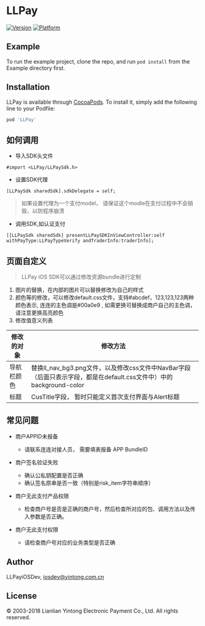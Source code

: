 # LLPay

[![Version](https://img.shields.io/cocoapods/v/LLPay.svg?style=flat)](https://cocoapods.org/pods/LLPay)
[![Platform](https://img.shields.io/cocoapods/p/LLPay.svg?style=flat)](https://cocoapods.org/pods/LLPay)

## Example

To run the example project, clone the repo, and run `pod install` from the Example directory first.


## Installation

LLPay is available through [CocoaPods](https://cocoapods.org). To install
it, simply add the following line to your Podfile:

```ruby
pod 'LLPay'
```

## 如何调用
- 导入SDK头文件

```
#import <LLPay/LLPaySdk.h>
```

- 设置SDK代理

```
[LLPaySdk sharedSdk].sdkDelegate = self;
```
> 如果设置代理为一个支付model， 请保证这个modle在支付过程中不会销毁，以防程序崩溃

- 调用SDK,如认证支付

```
[[LLPaySdk sharedSdk] presentLLPaySDKInViewController:self withPayType:LLPayTypeVerify andTraderInfo:traderInfo];
```

## 页面自定义
> LLPay iOS SDK可以通过修改资源bundle进行定制

1. 图片的替换，在内部的图片可以替换修改为自己的样式
2. 颜色等的修改，可以修改default.css文件，支持#abcdef，123,123,123两种颜色表示, 连连的主色调是#00a0e9 , 如需更换可替换成商户自己的主色调，请注意更换高亮颜色
3. 修改值意义列表

|修改的对象    |修改方法|
|--------    |-------|
|导航栏颜色    |替换ll_nav_bg3.png文件，以及修改css文件中NavBar字段（后面只表示字段，都是在default.css文件中）中的background-color|
|标题|CusTitle字段， 暂时只能定义首次支付界面与Alert标题|

## 常见问题
- 商户APPID未报备
	- 请联系连连对接人员， 需要填表报备 APP BundleID

- 商户签名验证失败
	- 确认公私钥配置是否正确
	- 确认签名原串是否一致（特别是risk_item字符串顺序）
	
- 商户无此支付产品权限
	- 检查商户号是否是正确的商户号，然后检查所对应的包、调用方法以及传入参数是否正确。

- 商户无此支付权限
	- 请检查商户号对应的业务类型是否正确



## Author

LLPayiOSDev, iosdev@yintong.com.cn

## License

© 2003-2018 Lianlian Yintong Electronic Payment Co., Ltd. All rights reserved.
